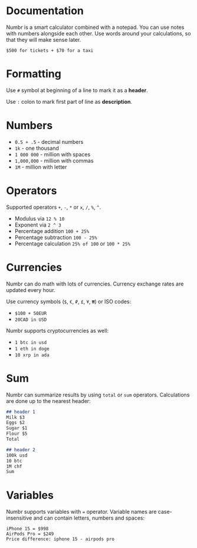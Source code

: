 # Documentation

Numbr is a smart calculator combined with a notepad.
You can use notes with numbers alongside each other. Use words
around your calculations, so that they will make sense later.

```
$500 for tickets + $70 for a taxi
```

# Formatting

Use `#` symbol at beginning of a line to mark it as a **header**.

Use `:` colon to mark first part of line as **description**.

# Numbers

- `0.5 + .5` - decimal numbers
- `1k` - one thousand
- `1 000 000` - million with spaces
- `1,000,000` - million with commas
- `1M` - million with letter

# Operators

Supported operators `+`, `-`, `*` or `x`, `/`, `%`, `^`.

- Modulus via `12 % 10`
- Exponent via `2 ^ 3`
- Percentage addition `100 + 25%`
- Percentage subtraction `100 - 25%`
- Percentage calculation `25% of 100` or `100 * 25%`

# Currencies

Numbr can do math with lots of currencies. Currency exchange rates are updated every hour.

Use currency symbols (`$`, `€`, `₽`, `£`, `¥`, `₩`) or ISO codes:

- `$100 + 50EUR`
- `20CAD in USD`

Numbr supports cryptocurrencies as well:

- `1 btc in usd`
- `1 eth in doge`
- `10 xrp in ada`

# Sum

Numbr can summarize results by using `total` or `sum` operators. Calculations are done up to the nearest header:

```md
## header 1
Milk $3
Eggs $2
Sugar $1
Flour $5
Total

## header 2
100k usd
10 btc
1M chf
Sum
```

# Variables

Numbr supports variables with `=` operator. Variable names are case-insensitive and can contain letters, numbers and
spaces:

```
iPhone 15 = $998
AirPods Pro = $249
Price difference: iphone 15 - airpods pro
```
